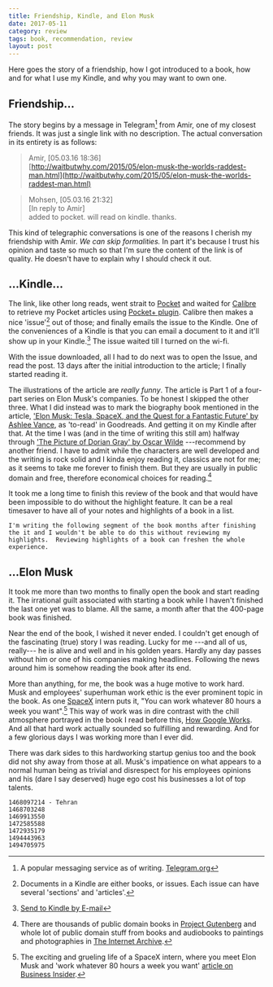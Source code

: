 ```yaml
---
title: Friendship, Kindle, and Elon Musk
date: 2017-05-11
category: review
tags: book, recommendation, review
layout: post
---
```


Here goes the story of a friendship,
how I got introduced to a book,
how and for what I use my Kindle, and why you may want to own one.

## Friendship...

The story begins by a message in Telegram[^telegram] from Amir, one of my closest friends. 
It was just a single link with no description. 
The actual conversation in its entirety is as follows:

> Amir, [05.03.16 18:36]  
[http://waitbutwhy.com/2015/05/elon-musk-the-worlds-raddest-man.html](http://waitbutwhy.com/2015/05/elon-musk-the-worlds-raddest-man.html)  

> Mohsen, [05.03.16 21:32]  
[In reply to Amir]  
added to pocket. will read on kindle. thanks.  

This kind of telegraphic conversations is one of the reasons I cherish my friendship with Amir.
*We can skip formalities.*
In part it's because I trust his opinion and taste so much so
that I'm sure the content of the link is of quality.
He doesn't have to explain why I should check it out.

## ...Kindle...

The link, like other long reads, went strait to [Pocket](https://getpocket.com "Pocket is your place to quickly save, discover, and recommend the best, most interesting stories on the Web") and waited for [Calibre](https://calibre-ebook.com/ "calibre - E-book management") 
to retrieve my Pocket articles using 
[Pocket+ plugin](https://github.com/mmagnus/Pocket-Plus-Calibre-Plugin "Pocket+ recipe for Calibre"). 
Calibre then makes a nice 'issue'[^issue] out of those; and finally emails the issue to the Kindle. One of the conveniences of a Kindle is that you can email a document to it and it'll show up in your Kindle.[^send] 
The issue waited till I turned on the wi-fi. 

With the issue downloaded, all I had to do next was to open the Issue, and read the post. 
13 days after the initial introduction to the article; 
I finally started reading it. 

The illustrations of the article are *really funny*. The article is Part 1 of a four-part series on Elon Musk's companies.
To be honest I skipped the other three. What I did instead was to mark the biography book mentioned in the article, ['Elon Musk: Tesla, SpaceX, and the Quest for a Fantastic Future' by Ashlee Vance](
https://www.goodreads.com/book/show/22535480-elon-musk "View the book on Goodreads.com"), as 'to-read' in Goodreads.
And getting it on my Kindle after that. At the time I was (and in the time of writing this still am)
halfway through ['The Picture of Dorian Gray' by Oscar Wilde](https://www.goodreads.com/book/show/5297.The_Picture_of_Dorian_Gray "View the book on Goodreads.com") ---recommend by another friend. I have to admit while the characters are well developed and the writing is rock solid and I kinda enjoy reading it, classics are not for me; as it seems to take me forever to finish them. But they are usually in public domain and free, therefore economical choices for reading.[^gutenberg]

It took me a long time to finish this review of the book and that would have been impossible to do without the highlight feature. It can be a real timesaver to have all of your notes and highlights of a book in a list.

```I'm writing the following segment of the book months after finishing the it and I wouldn't be able to do this without reviewing my highlights.  Reviewing highlights of a book can freshen the whole experience.```

## ...Elon Musk

It took me more than two months to finally open the book and start reading it.
The irrational guilt associated with starting a book while I haven't finished the last one yet was to blame.
All the same, a month after that the 400-page book was finished.

Near the end of the book, I wished it never ended.
I couldn't get enough of the fascinating (true) story I was reading.
Lucky for me ---and all of us, really--- he is alive and well and in his golden years. Hardly any day passes without him or one of his companies making headlines. Following the news around him is somehow reading the book after its end.


More than anything, for me, the book was a huge motive to work hard. Musk and employees' superhuman work ethic is the ever prominent topic in the book. As one [SpaceX](https://en.wikipedia.com/wiki/SpaceX) intern puts it, "You can work whatever 80 hours a week you want".[^intern] This way of work was in dire contrast with the chill atmosphere portrayed in the book I read before this, [How Google Works](https://www.goodreads.com/book/show/23158207-how-google-works). And all that hard work actually sounded so fulfilling and rewarding. And for a few glorious days I was working more than I ever did.   

There was dark sides to this hardworking startup genius too and the book did not shy away from those at all. Musk's impatience on what appears to a normal human being as trivial and disrespect for his employees opinions and his (dare I say deserved) huge ego cost his businesses a lot of top talents. 

[^telegram]: A popular messaging service as of writing. [Telegram.org](https://telegram.org "Telegram Messenger")  

[^issue]: Documents in a Kindle are either books, or issues. Each issue can have several 'sections' and 'articles'.

[^send]: [Send to Kindle by E-mail](https://www.amazon.com/gp/sendtokindle/email "Amazon.com: Send to Kindle by E-mail")

[^gutenberg]: There are thousands of public domain books in [Project Gutenberg](https://www.gutenberg.org/ "A digital library of free ebooks.") and whole lot of public domain stuff from books and audiobooks to paintings and photographies in [The Internet Archive](https://www.archive.org/ "Internet Archive: Digital Library of Free Books, Movies, Music...").

[^intern]: The exciting and grueling life of a SpaceX intern, where you meet Elon Musk and 'work whatever 80 hours a week you want' [article on  Business Insider](http://www.businessinsider.com/life-on-rocket-road-what-its-like-to-intern-at-spacex-2015-6).

```
1468097214 - Tehran  
1468703248  
1469913550  
1472585588  
1472935179  
1494443963  
1494705975  
```

